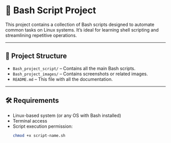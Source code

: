 # 🐧 Bash Script Project

This project contains a collection of Bash scripts designed to automate common tasks on Linux systems. It’s ideal for learning shell scripting and streamlining repetitive operations.

---

## 📁 Project Structure

- `Bash_project_script/` – Contains all the main Bash scripts.
- `Bash_project_images/` – Contains screenshots or related images.
- `README.md` – This file with all the documentation.

---

## 🛠 Requirements

- Linux-based system (or any OS with Bash installed)
- Terminal access
- Script execution permission:  
  ```bash
  chmod +x script-name.sh
